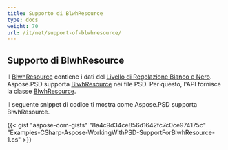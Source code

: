 ```yaml
---
title: Supporto di BlwhResource
type: docs
weight: 70
url: /it/net/support-of-blwhresource/
---
```


## **Supporto di BlwhResource**
Il [BlwhResource](https://reference.aspose.com/psd/net/aspose.psd.fileformats.psd.layers.layerresources/blwhresource) contiene i dati del [Livello di Regolazione Bianco e Nero](https://reference.aspose.com/psd/net/aspose.psd.fileformats.psd.layers.adjustmentlayers/blackwhiteadjustmentlayer). Aspose.PSD supporta [BlwhResource](https://reference.aspose.com/net/psd/aspose.psd.fileformats.psd.layers.layerresources/blwhresource) nei file PSD. Per questo, l'API fornisce la classe [BlwhResource](https://reference.aspose.com/net/psd/aspose.psd.fileformats.psd.layers.layerresources/blwhresource).

Il seguente snippet di codice ti mostra come Aspose.PSD supporta BlwhResource.

{{< gist "aspose-com-gists" "8a4c9d34ce856d1642fc7c0ce974175c" "Examples-CSharp-Aspose-WorkingWithPSD-SupportForBlwhResource-1.cs" >}}
